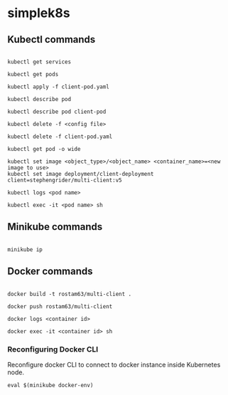 # simplek8s

## Kubectl commands

```shell script

kubectl get services

kubectl get pods

kubectl apply -f client-pod.yaml

kubectl describe pod

kubectl describe pod client-pod

kubectl delete -f <config file>

kubectl delete -f client-pod.yaml

kubectl get pod -o wide

kubectl set image <object_type>/<object_name> <container_name>=<new image to use>
kubectl set image deployment/client-deployment client=stephengrider/multi-client:v5

kubectl logs <pod name>

kubectl exec -it <pod name> sh
```

## Minikube commands

```shell script

minikube ip

```

## Docker commands

```shell script

docker build -t rostam63/multi-client .

docker push rostam63/multi-client

docker logs <container id>

docker exec -it <container id> sh

```

### Reconfiguring Docker CLI

Reconfigure docker CLI to connect to docker instance inside Kubernetes node.

```shell script
eval $(minikube docker-env)
```
